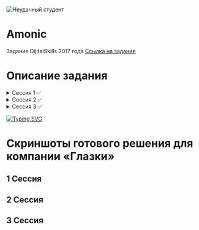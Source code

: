 ![Неудачный студент](https://user-images.githubusercontent.com/20025263/111709300-6781ee00-8858-11eb-9cad-cc08dc4ddb9c.png)
# Amonic
Задание DijitalSkills 2017 года
[Ссылка на задание](https://drive.google.com/drive/folders/1OKoP556_mWiUolI2QNZAdXdwzvIbvnCM?usp=sharing)

# Описание задания
<details>
  <summary>Сессия 1 ✅</summary>
 
- ✅ Создание БД из скриптов
- ✅ Импорт данных, с предварительным форматированием 
- ✅ Отслеживание активности пользователей
- ✅ Создание форма авторизации
- ✅ Главное меню администратора
- ✅ Главное меню пользователя

</details>

<details>
  <summary>Сессия 2 ✅</summary>
 
- ✅ Создание БД из скриптов
- ✅ Импорт данных, с предварительным форматированием 
- ✅ Управление расписанием полетов
- ✅ Применение изменений в раписании рейсов (импорт CSV)

</details>

<details>
  <summary>Сессия 3 ✅</summary>
 
- ✅ Создание БД из скриптов
- ✅ Поиск рейсов
- ✅ Создание форма авторизации
- ✅ Главное меню администратора
  - ✅ Поиск прямого рейса (включая все формы для фильтрации рейсов)
  - ❌ Поиск с пересадками (альтернативные маршруты)
  - ❌ Построение маршрута на карте
- ✅ Бронирование билета
- ✅ Выбор способа оплаты брони

</details>

[![Typing SVG](https://readme-typing-svg.herokuapp.com?font=Fira+Code&pause=1000&width=435&lines=%D0%9F%D0%BE%D0%BC%D0%B5%D0%BC%D1%83+%D0%9C%D0%BE%D1%80%D0%B8%D1%81%2C+%D0%B1%D1%8B%D0%BB+%D0%B3%D0%B5%D0%BD%D0%B8%D0%B5%D0%BC)](https://git.io/typing-svg)


# Скриншоты готового решения для компании «Глазки»
## 1 Сессия
## 2 Сессия 
## 3 Сессия
